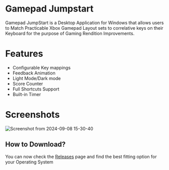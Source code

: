 # Gamepad Jumpstart 
 Gamepad JumpStart is a Desktop Application for Windows that allows users to Match Practicable Xbox Gamepad Layout sets to correlative keys on their Keyboard for the purpose of Gaming Rendition Improvements.

# Features
- Configurable Key mappings
- Feedback Animation
- Light Mode/Dark mode
- Score Counter
- Full Shortcuts Support
- Built-in Timer

# Screenshots
![Screenshot from 2024-09-08 15-30-40](https://github.com/user-attachments/assets/aca24619-f25f-41a3-8151-c8d119531011)

## How to Download?
You can now check the [Releases](https://github.com/GabrielCamara3526/Gamepad-Jumpstart/releases) page and find the best fitting option for your Operating System
